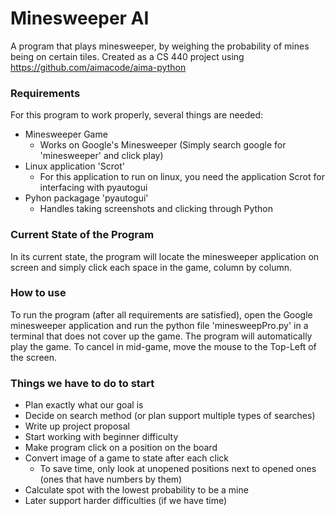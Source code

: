 # Minesweeper AI
A program that plays minesweeper, by weighing the probability of mines being on certain tiles. 
Created as a CS 440 project using https://github.com/aimacode/aima-python

### Requirements
For this program to work properly, several things are needed:
* Minesweeper Game
   * Works on Google's Minesweeper (Simply search google for 'minesweeper' and click play)
* Linux application 'Scrot'
   * For this application to run on linux, you need the application Scrot for interfacing with pyautogui
* Pyhon packagage 'pyautogui'
   * Handles taking screenshots and clicking through Python
   
### Current State of the Program
In its current state, the program will locate the minesweeper application on screen and simply click each space in the game, column by column.

### How to use
To run the program (after all requirements are satisfied), open the Google minesweeper application and run the python file 'minesweepPro.py' in a terminal that does not cover up the game. The program will automatically play the game. To cancel in mid-game, move the mouse to the Top-Left of the screen.

### Things we have to do to start
* Plan exactly what our goal is
* Decide on search method (or plan support multiple types of searches)
* Write up project proposal
* Start working with beginner difficulty
* Make program click on a position on the board
* Convert image of a game to state after each click
  * To save time, only look at unopened positions next to opened ones (ones that have numbers by them)
* Calculate spot with the lowest probability to be a mine
* Later support harder difficulties (if we have time)
